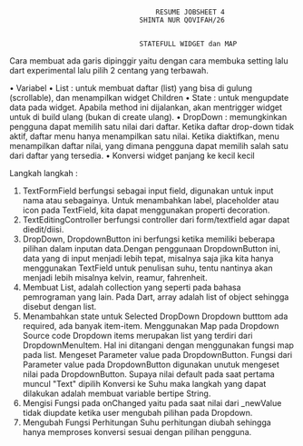                                         RESUME JOBSHEET 4
                                    SHINTA NUR QOVIFAH/26


                                    STATEFULL WIDGET dan MAP
Cara membuat ada garis dipinggir yaitu dengan cara membuka setting lalu dart experimental lalu pilih 2 centang yang terbawah.


•	Variabel 
•	List :  untuk membuat daftar (list) yang bisa di gulung (scrollable), dan menampilkan widget Children
•	State : untuk mengupdate data pada widget. Apabila method ini dijalankan, akan mentrigger widget untuk di build ulang (bukan di create ulang). 
•	DropDown : memungkinkan pengguna dapat memilih satu nilai dari daftar. Ketika daftar drop-down tidak aktif, daftar menu hanya menampilkan satu nilai. Ketika diaktifkan, menu menampilkan daftar nilai, yang dimana pengguna dapat memilih salah satu dari daftar yang tersedia.
•	Konversi widget panjang ke kecil kecil


Langkah langkah :
1.	TextFormField berfungsi sebagai input field, digunakan untuk input nama atau sebagainya. Untuk menambahkan label, placeholder atau icon pada TextField, kita dapat menggunakan properti decoration.
2.	TextEditingController berfungsi controller dari form/textfield agar dapat diedit/diisi.
3.	DropDown, DropdownButton ini berfungsi ketika memiliki beberapa pilihan dalam inputan data.Dengan penggunaan DropdownButton ini, data yang di input menjadi lebih tepat, misalnya saja jika kita hanya menggunakan TextField untuk penulisan suhu, tentu nantinya akan menjadi lebih misalnya kelvin, reamur, fahrenheit.
4.	Membuat List, adalah collection yang seperti pada bahasa pemrograman yang lain. Pada Dart, array adalah list of object sehingga disebut dengan list.
5.	Menambahkan state untuk Selected DropDown Dropdown butttom ada required, ada banyak item-item. Menggunakan Map pada Dropdown Source code Dropdown items merupakan list yang terdiri dari DropdownMenuItem. Hal ini ditangani dengan menggunakan fungsi map pada list. Mengeset Parameter value pada DropdownButton. Fungsi dari Parameter value pada DropdownButton digunakan unutuk mengeset nilai pada DropdownButton. Supaya nilai default pada saat pertama muncul "Text" dipilih Konversi ke Suhu maka langkah yang dapat dilakukan adalah membuat variable bertipe String.
6.	Mengisi Fungsi pada onChanged yaitu pada saat nilai dari _newValue tidak diupdate ketika user mengubah pilihan pada Dropdown. 
7.	Mengubah Fungsi Perhitungan Suhu perhitungan diubah sehingga hanya memproses konversi sesuai dengan pilihan pengguna.
